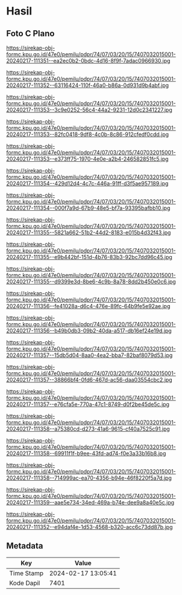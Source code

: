 # Hasil

## Foto C Plano

https://sirekap-obj-formc.kpu.go.id/47e0/pemilu/pdpr/74/07/03/20/15/7407032015001-20240217-111351--ea2ec0b2-0bdc-4d16-8f9f-7adac0966930.jpg

https://sirekap-obj-formc.kpu.go.id/47e0/pemilu/pdpr/74/07/03/20/15/7407032015001-20240217-111352--63116424-110f-46a0-b86a-0d931d9b4abf.jpg

https://sirekap-obj-formc.kpu.go.id/47e0/pemilu/pdpr/74/07/03/20/15/7407032015001-20240217-111353--3c9e0252-56c4-44a2-9231-12d0c2341227.jpg

https://sirekap-obj-formc.kpu.go.id/47e0/pemilu/pdpr/74/07/03/20/15/7407032015001-20240217-111353--82fc0418-9df8-4c0b-8c86-912cfedf0cdd.jpg

https://sirekap-obj-formc.kpu.go.id/47e0/pemilu/pdpr/74/07/03/20/15/7407032015001-20240217-111353--e373ff75-1970-4e0e-a2b4-246582851fc5.jpg

https://sirekap-obj-formc.kpu.go.id/47e0/pemilu/pdpr/74/07/03/20/15/7407032015001-20240217-111354--429d12d4-4c7c-446a-91ff-d3f5ae957189.jpg

https://sirekap-obj-formc.kpu.go.id/47e0/pemilu/pdpr/74/07/03/20/15/7407032015001-20240217-111354--000f7a9d-67b9-48e5-bf7a-93395bafbb10.jpg

https://sirekap-obj-formc.kpu.go.id/47e0/pemilu/pdpr/74/07/03/20/15/7407032015001-20240217-111355--5821a662-51b2-44d2-8183-e015b4d32f43.jpg

https://sirekap-obj-formc.kpu.go.id/47e0/pemilu/pdpr/74/07/03/20/15/7407032015001-20240217-111355--e9b442bf-151d-4b76-83b3-92bc7dd96c45.jpg

https://sirekap-obj-formc.kpu.go.id/47e0/pemilu/pdpr/74/07/03/20/15/7407032015001-20240217-111355--d9399e3d-8be6-4c9b-8a78-8dd2b450e0c6.jpg

https://sirekap-obj-formc.kpu.go.id/47e0/pemilu/pdpr/74/07/03/20/15/7407032015001-20240217-111356--fe41028a-d6c4-476e-89fc-64b9fe5e92ae.jpg

https://sirekap-obj-formc.kpu.go.id/47e0/pemilu/pdpr/74/07/03/20/15/7407032015001-20240217-111356--b49b0db3-09b2-40da-a517-db16ef24e19d.jpg

https://sirekap-obj-formc.kpu.go.id/47e0/pemilu/pdpr/74/07/03/20/15/7407032015001-20240217-111357--15db5d04-8aa0-4ea2-bba7-82baf8079d53.jpg

https://sirekap-obj-formc.kpu.go.id/47e0/pemilu/pdpr/74/07/03/20/15/7407032015001-20240217-111357--38866bf4-0fd6-467d-ac56-daa03554cbc2.jpg

https://sirekap-obj-formc.kpu.go.id/47e0/pemilu/pdpr/74/07/03/20/15/7407032015001-20240217-111357--e76cfa5e-770a-47c1-8749-d0f2be45de5c.jpg

https://sirekap-obj-formc.kpu.go.id/47e0/pemilu/pdpr/74/07/03/20/15/7407032015001-20240217-111358--a75380cd-d273-41a6-9615-cf40a7525c91.jpg

https://sirekap-obj-formc.kpu.go.id/47e0/pemilu/pdpr/74/07/03/20/15/7407032015001-20240217-111358--69911f1f-b9ee-43fd-ad74-f0e3a33b16b8.jpg

https://sirekap-obj-formc.kpu.go.id/47e0/pemilu/pdpr/74/07/03/20/15/7407032015001-20240217-111358--714999ac-ea70-4356-b94e-46f8220f5a7d.jpg

https://sirekap-obj-formc.kpu.go.id/47e0/pemilu/pdpr/74/07/03/20/15/7407032015001-20240217-111359--aae5e734-34ed-469a-b74e-dee9a8a40e5c.jpg

https://sirekap-obj-formc.kpu.go.id/47e0/pemilu/pdpr/74/07/03/20/15/7407032015001-20240217-111352--e94daf4e-1d53-4568-b320-acc6c73dd87b.jpg


## Metadata

| Key        | Value               |
| ---------- | ------------------- |
| Time Stamp | 2024-02-17 13:05:41 |
| Kode Dapil | 7401                |



